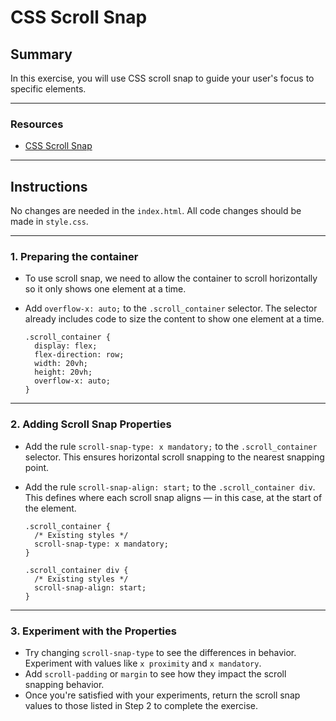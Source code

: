 # **CSS Scroll Snap**

## **Summary**

In this exercise, you will use CSS scroll snap to guide your user's focus to specific elements.

---

### **Resources**

- [CSS Scroll Snap](https://developer.mozilla.org/en-US/docs/Web/CSS/CSS_scroll_snap)

---

## **Instructions**

No changes are needed in the `index.html`. All code changes should be made in `style.css`.

---

### **1. Preparing the container**

- To use scroll snap, we need to allow the container to scroll horizontally so it only shows one element at a time.
- Add `overflow-x: auto;` to the `.scroll_container` selector. The selector already includes code to size the content to show one element at a time.

  ```
  .scroll_container {
    display: flex;
    flex-direction: row;
    width: 20vh;
    height: 20vh;
    overflow-x: auto;
  }
  ```

---

### **2. Adding Scroll Snap Properties**

- Add the rule `scroll-snap-type: x mandatory;` to the `.scroll_container` selector. This ensures horizontal scroll snapping to the nearest snapping point.
- Add the rule `scroll-snap-align: start;` to the `.scroll_container div`. This defines where each scroll snap aligns — in this case, at the start of the element.

  ```
  .scroll_container {
    /* Existing styles */
    scroll-snap-type: x mandatory;
  }

  .scroll_container div {
    /* Existing styles */
    scroll-snap-align: start;
  }
  ```

---

### **3. Experiment with the Properties**

- Try changing `scroll-snap-type` to see the differences in behavior. Experiment with values like `x proximity` and `x mandatory`.
- Add `scroll-padding` or `margin` to see how they impact the scroll snapping behavior.
- Once you're satisfied with your experiments, return the scroll snap values to those listed in Step 2 to complete the exercise.
